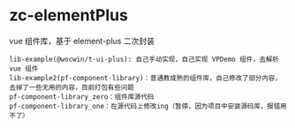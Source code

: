 # zc-elementPlus

vue 组件库，基于 element-plus 二次封装

```
lib-example(@wocwin/t-ui-plus): 自己手动实现，自己实现 VPDemo 组件，去解析 vue 组件
lib-example2(pf-component-library)：普通教成熟的组件库，自己修改了部分内容，去掉了一些无用的内容，目前打包有些问题
pf-component-library_zero：组件库源代码
pf-component-library_one：在源代码上修改ing（暂停，因为项目中安装源码库，报错用不了）
```
